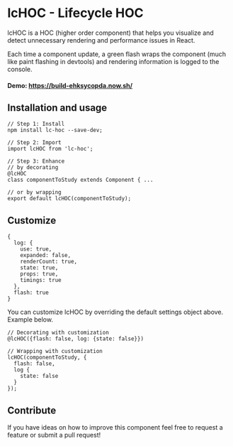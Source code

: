 # lcHOC - Lifecycle HOC
lcHOC is a HOC (higher order component) that helps you visualize and detect unnecessary rendering and performance issues in React.

Each time a component update, a green flash wraps the component (much like paint flashing in devtools) and rendering information is logged to the console.

#### Demo: https://build-ehksycopda.now.sh/

## Installation and usage
```es6
// Step 1: Install
npm install lc-hoc --save-dev;

// Step 2: Import
import lcHOC from 'lc-hoc';

// Step 3: Enhance
// by decorating
@lcHOC
class componentToStudy extends Component { ...

// or by wrapping
export default lcHOC(componentToStudy);
```

## Customize
```es6
{
  log: {
    use: true,
    expanded: false,
    renderCount: true,
    state: true,
    props: true,
    timings: true
  },
  flash: true
}
```
You can customize lcHOC by overriding the default settings object above. Example below.

```es6
// Decorating with customization
@lcHOC({flash: false, log: {state: false}})

// Wrapping with customization
lcHOC(componentToStudy, {
  flash: false,
  log {
    state: false
  }
});
```
## Contribute

If you have ideas on how to improve this component feel free to request a feature or submit a pull request!
